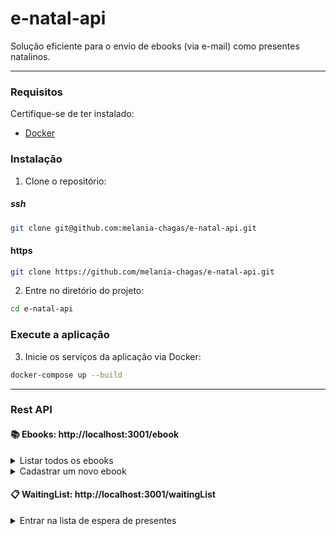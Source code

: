 # e-natal-api
Solução eficiente para o envio de ebooks (via e-mail) como presentes natalinos.
***

### Requisitos
Certifique-se de ter instalado:

- [Docker](https://www.docker.com/)


### Instalação
1. Clone o repositório:
##### ssh
```bash
git clone git@github.com:melania-chagas/e-natal-api.git
```
#### https
```bash
git clone https://github.com/melania-chagas/e-natal-api.git
```
2. Entre no diretório do projeto:

```bash
cd e-natal-api
```
### Execute a aplicação
3. Inicie os serviços da aplicação via Docker:
```bash
docker-compose up --build
```
---
### Rest API

#### 📚 Ebooks: http://localhost:3001/ebook
<details>
  <summary>Listar todos os ebooks</summary>

#### Request
`GET /`


#### Response
```json
[
  {
    "id": 1,
    "title": "Orgulho e Preconceito",
    "author": "Jane Austen",
    "genre": "Romance"
  },
  {
    "id": 2,
    "title": "Persuasão",
    "author": "Jane Austen",
    "genre": "Romance"
  },
  {
    "id": 3,
    "title": "Razão e sensibilidade",
    "author": "Jane Austen",
    "genre": "Romance"
  },
  {
    "id": 4,
    "title": "Emma",
    "author": "Jane Austen",
    "genre": "Romance"
  }
]
```
</details>

<details>
  <summary>Cadastrar um novo ebook</summary>

#### Request
`POST /create`

```json
  {
    "title": "Orgulho e Preconceito",
    "author": "Jane Austen",
    "genre": "Romance"
  }
```
#### Response
```json
  {
    "id": 1,
    "title": "Orgulho e Preconceito",
    "author": "Jane Austen",
    "genre": "Romance"
  }
```
</details>

#### 📋 WaitingList: http://localhost:3001/waitingList
<details>
  <summary>Entrar na lista de espera de presentes</summary>

#### Request
`POST /waitingList`

```json
{
  "name": "Melania Chagas",
  "email": "melania@email.com",
  "titles":["Orgulho e Preconceito", "Emma"]
}
```
#### Response
```json
{
  "name": "Melania Chagas",
  "email": "melania@email.com",
  "titleList": [
    "Orgulho e Preconceito",
    "Emma"
  ]
}
```
---
#### Request
`POST /waitingList`


```json
{
  "name": "Melania Chagas",
  "email": "melania@email.com",
  "titles": "Persuasão"
}
```
#### Response
```json
{
  "name": "Melania Chagas",
  "email": "melania@email.com",
  "titleList": [
    "Orgulho e Preconceito",
    "Emma",
    "Persuasão"
  ]
}
```
</details>

